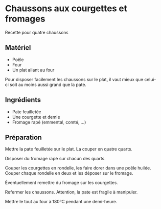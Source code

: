 # Chaussons aux courgettes et fromages

Recette pour quatre chaussons

## Matériel

* Poêle
* Four
* Un plat allant au four

Pour disposer facilement les chaussons sur le plat, il vaut mieux que
celui-ci soit au moins aussi grand que la pate.

## Ingrédients

* Pate feuilletée
* Une courgette et demie
* Fromage rapé (emmental, comté, …)

## Préparation

Mettre la pate feuilletée sur le plat.
La couper en quatre quarts.

Disposer du fromage rapé sur chacun des quarts.

Couper les courgettes en rondelle, les faire dorer dans une poêle huilée.
Couper chaque rondelle en deux et les déposer sur le fromage.

Éventuellement remettre du fromage sur les courgettes.

Refermer les chaussons.
Attention, la pate est fragile à manipuler.

Mettre le tout au four à 180°C pendant une demi-heure.
